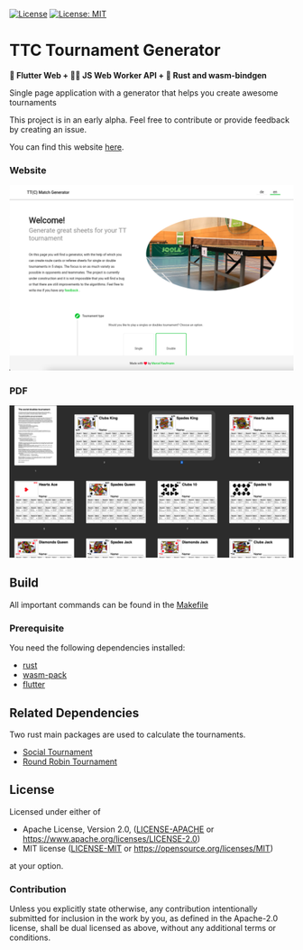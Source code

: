 [![License](https://img.shields.io/badge/License-Apache%202.0-blue.svg)](https://opensource.org/licenses/Apache-2.0)
[![License: MIT](https://img.shields.io/badge/License-MIT-yellow.svg)](https://opensource.org/licenses/MIT)

# TTC Tournament Generator

**🎨 Flutter Web + 🏋️‍♂️ JS Web Worker API + 🦀 Rust and wasm-bindgen**

Single page application with a generator that helps you create awesome tournaments

This project is in an early alpha. Feel free to contribute or provide feedback by creating an issue.

You can find this website [here](http://ttc-match-generator.flocksserver.de/).
### Website
![Website](website-screenshot.png)
### PDF
![PDF](tournament-screenshot.png)

## Build

All important commands can be found in the [Makefile](Makefile)

### Prerequisite

You need the following dependencies installed:
* [rust](https://www.rust-lang.org/tools/install)
* [wasm-pack](https://rustwasm.github.io/wasm-pack/installer/)
* [flutter](https://flutter.dev/docs/get-started/install)

## Related Dependencies

Two rust main packages are used to calculate the tournaments.
* [Social Tournament](https://github.com/Flocksserver/social_tournament)
* [Round Robin Tournament](https://github.com/Flocksserver/round_robin_tournament)

## License

Licensed under either of

* Apache License, Version 2.0, ([LICENSE-APACHE](https://github.com/Flocksserver/social_tournament/blob/master/LICENSE_APACHE) or https://www.apache.org/licenses/LICENSE-2.0)
* MIT license ([LICENSE-MIT](https://github.com/Flocksserver/social_tournament/blob/master/LICENSE_MIT) or https://opensource.org/licenses/MIT)

at your option.

### Contribution

Unless you explicitly state otherwise, any contribution intentionally
submitted for inclusion in the work by you, as defined in the Apache-2.0
license, shall be dual licensed as above, without any additional terms or
conditions.